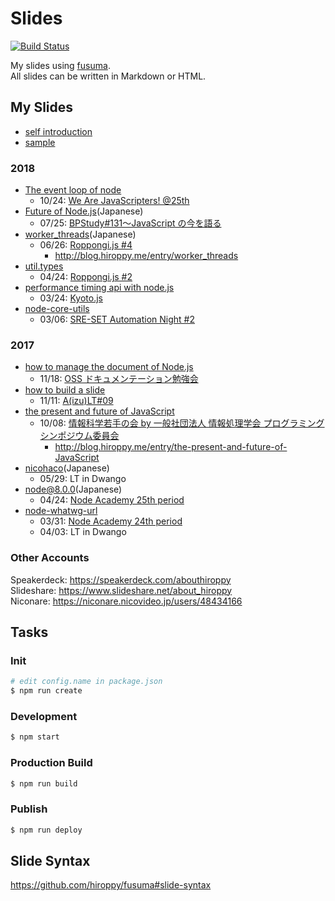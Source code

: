 # Slides

[![Build Status](https://travis-ci.org/hiroppy/slides.svg?branch=master)](https://travis-ci.org/hiroppy/slides)

My slides using [fusuma](https://github.com/hiroppy/fusuma).  
All slides can be written in Markdown or HTML.

## My Slides

* [self introduction](https://slides.hiroppy.me/self-introduction)
* [sample](https://slides.hiroppy.me/hello/)

### 2018

* [The event loop of node]()
  * 10/24: [We Are JavaScripters! @25th](https://wajs.connpass.com/event/103761/)
* [Future of Node.js](https://slides.hiroppy.me/future-of-node)(Japanese)
  * 07/25: [BPStudy#131〜JavaScript の今を語る](https://bpstudy.connpass.com/event/90777/)
* [worker_threads](https://slides.hiroppy.me/worker_threads)(Japanese)
  * 06/26: [Roppongi.js #4](https://roppongi-js.connpass.com/event/86684/)
    * http://blog.hiroppy.me/entry/worker_threads
* [util.types](http://slides.hiroppy.me/util.types)
  * 04/24: [Roppongi.js #2](https://roppongi-js.connpass.com/event/82998/)
* [performance timing api with node.js](http://slides.hiroppy.me/performance-timing-api-with-node.js/)
  * 03/24: [Kyoto.js](https://kyotojs.connpass.com/event/80019/)
* [node-core-utils](http://slides.hiroppy.me/node-core-utils/)
  * 03/06: [SRE-SET Automation Night #2](https://mercari.connpass.com/event/79046/)

### 2017

* [how to manage the document of Node.js](http://slides.hiroppy.me/how-to-manage-the-document-of-Node.js)
  * 11/18: [OSS ドキュメンテーション勉強会](https://kbkz.connpass.com/event/5150/)
* [how to build a slide](http://slides.hiroppy.me/how-to-build-a-slide/)
  * 11/11: [A(izu)LT#09](https://atnd.org/events/91189)
* [the present and future of JavaScript](http://slides.hiroppy.me/the-present-and-future-of-JavaScript/)
  * 10/08: [情報科学若手の会 by 一般社団法人 情報処理学会 プログラミングシンポジウム委員会](http://wakate.org/2017/07/20/50th-general/)
    * http://blog.hiroppy.me/entry/the-present-and-future-of-JavaScript
* [nicohaco](http://slides.hiroppy.me/nicohaco/)(Japanese)
  * 05/29: LT in Dwango
* [node@8.0.0](http://hiroppy.github.io/slides/node8/)(Japanese)
  * 04/24: [Node Academy 25th period](https://nodejs.connpass.com/event/54749/)
* [node-whatwg-url](http://slides.hiroppy.me/node-whatwg-url/)
  * 03/31: [Node Academy 24th period](https://nodejs.connpass.com/event/53534/)
  * 04/03: LT in Dwango

### Other Accounts

Speakerdeck: https://speakerdeck.com/abouthiroppy  
Slideshare: https://www.slideshare.net/about_hiroppy  
Niconare: https://niconare.nicovideo.jp/users/48434166

## Tasks

### Init

```sh
# edit config.name in package.json
$ npm run create
```

### Development

```sh
$ npm start
```

### Production Build

```sh
$ npm run build
```

### Publish

```sh
$ npm run deploy
```

## Slide Syntax

https://github.com/hiroppy/fusuma#slide-syntax
